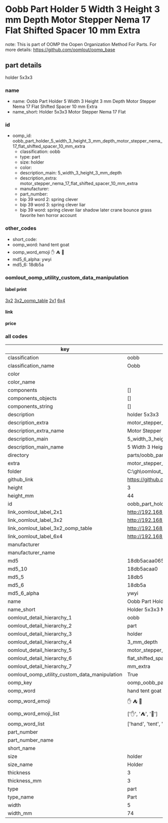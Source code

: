 # Oobb Part Holder 5 Width 3 Height 3 mm Depth Motor Stepper Nema 17 Flat Shifted Spacer 10 mm Extra  

note: This is part of OOMP the Oopen Organization Method For Parts. For more details: https://github.com/oomlout/oomp_base

##  part details
  



holder 5x3x3



### name
* name: Oobb Part Holder 5 Width 3 Height 3 mm Depth Motor Stepper Nema 17 Flat Shifted Spacer 10 mm Extra
* name_short: Holder 5x3x3 Motor Stepper Nema 17 Flat
### id
* oomp_id: oobb_part_holder_5_width_3_height_3_mm_depth_motor_stepper_nema_17_flat_shifted_spacer_10_mm_extra
  * classification: oobb
  * type: part
  * size: holder
  * color: 
  * description_main: 5_width_3_height_3_mm_depth
  * description_extra: motor_stepper_nema_17_flat_shifted_spacer_10_mm_extra
  * manufacturer: 
  * part_number: 
  * bip 39 word 2: spring clever
  * bip 39 word 3: spring clever liar
  * bip 39 word: spring clever liar shadow later crane bounce grass favorite hen horror account

### other_codes
* short_code: 
* oomp_word: hand tent goat
* oomp_word_emoji :hand: :tent: :goat:
* md5_6_alpha: ywyi
* md5_6: 18db5a






### oomlout_oomp_utility_custom_data_manipulation
#### label print
[3x2](http://192.168.1.245:1112/?label=oomp%20ywyi)
[3x2_oomp_table](http://192.168.1.108:1112/?label=oomp%20ywyi)
[2x1](http://192.168.1.242:1112/?label=oomp%20ywyi)
[6x4](http://192.168.1.55:1112/?label=oomp%20ywyi)    

#### link

                              

#### price







### all codes 
| key | value |  
| --- | --- |  
| classification | oobb |  
| classification_name | Oobb |  
| color |  |  
| color_name |  |  
| components | [] |  
| components_objects | [] |  
| components_string | [] |  
| description | holder 5x3x3 |  
| description_extra | motor_stepper_nema_17_flat_shifted_spacer_10_mm_extra |  
| description_extra_name | Motor Stepper Nema 17 Flat Shifted Spacer 10 mm Extra |  
| description_main | 5_width_3_height_3_mm_depth |  
| description_main_name | 5 Width 3 Height 3 mm Depth |  
| directory | parts/oobb_part_holder_5_width_3_height_3_mm_depth_motor_stepper_nema_17_flat_shifted_spacer_10_mm_extra |  
| extra | motor_stepper_nema_17_flat_shifted_spacer_10_mm |  
| folder | C:\gh\oomlout_oobb_version_4_generated_parts\things\oobb_part_holder_5_width_3_height_3_mm_depth_motor_stepper_nema_17_flat_shifted_spacer_10_mm_extra |  
| github_link | https://github.com/oomlout/oomlout_oomp_part_src/tree/main/parts/oobb_part_holder_5_width_3_height_3_mm_depth_motor_stepper_nema_17_flat_shifted_spacer_10_mm_extra |  
| height | 3 |  
| height_mm | 44 |  
| id | oobb_part_holder_5_width_3_height_3_mm_depth_motor_stepper_nema_17_flat_shifted_spacer_10_mm_extra |  
| link_oomlout_label_2x1 | http://192.168.1.242:1112/?label=oomp%20ywyi |  
| link_oomlout_label_3x2 | http://192.168.1.245:1112/?label=oomp%20ywyi |  
| link_oomlout_label_3x2_oomp_table | http://192.168.1.108:1112/?label=oomp%20ywyi |  
| link_oomlout_label_6x4 | http://192.168.1.55:1112/?label=oomp%20ywyi |  
| manufacturer |  |  
| manufacturer_name |  |  
| md5 | 18db5acaa065e34cc93eac4d018aa699 |  
| md5_10 | 18db5acaa0 |  
| md5_5 | 18db5 |  
| md5_6 | 18db5a |  
| md5_6_alpha | ywyi |  
| name | Oobb Part Holder 5 Width 3 Height 3 mm Depth Motor Stepper Nema 17 Flat Shifted Spacer 10 mm Extra |  
| name_short | Holder 5x3x3 Motor Stepper Nema 17 Flat |  
| oomlout_detail_hierarchy_1 | oobb |  
| oomlout_detail_hierarchy_2 | part |  
| oomlout_detail_hierarchy_3 | holder |  
| oomlout_detail_hierarchy_4 | 3_mm_depth |  
| oomlout_detail_hierarchy_5 | motor_stepper_nema_17 |  
| oomlout_detail_hierarchy_6 | flat_shifted_spacer_10 |  
| oomlout_detail_hierarchy_7 | mm_extra |  
| oomlout_oomp_utility_custom_data_manipulation | True |  
| oomp_key | oomp_oobb_part_holder_5_width_3_height_3_mm_depth_motor_stepper_nema_17_flat_shifted_spacer_10_mm_extra |  
| oomp_word | hand tent goat |  
| oomp_word_emoji | :hand: :tent: :goat: |  
| oomp_word_emoji_list | [':hand:', ':tent:', ':goat:'] |  
| oomp_word_list | ['hand', 'tent', 'goat'] |  
| part_number |  |  
| part_number_name |  |  
| short_name |  |  
| size | holder |  
| size_name | Holder |  
| thickness | 3 |  
| thickness_mm | 3 |  
| type | part |  
| type_name | Part |  
| width | 5 |  
| width_mm | 74 |  
